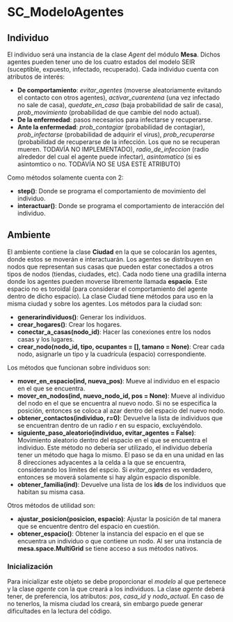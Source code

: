 # SC_ModeloAgentes

## Individuo
El individuo será una instancia de la clase *Agent* del módulo **Mesa**. Dichos agentes pueden tener uno de los cuatro estados del modelo SEIR (suceptible, expuesto, infectado, recuperado). Cada individuo cuenta con atributos de interés:

* **De comportamiento**: *evitar_agentes* (moverse aleatoriamente evitando el contacto con otros agentes), *activar_cuarentena* (una vez infectado no sale de casa), *quedate_en_casa* (baja probabilidad de salir de casa), *prob_movimiento* (probabilidad de que cambie del nodo actual).
* **De la enfermedad**: pasos necesarios para infectarse y recuperarse.
* **Ante la enfermedad**: *prob_contagiar* (probabilidad de contagiar), *prob_infectarse* (probabilidad de adquirir el virus), *prob_recuperarse* (probabilidad de recuperarse de la infección. Los que no se recuperan mueren. TODAVÍA NO IMPLEMENTADO), *radio_de_infeccion* (radio alrededor del cual el agente puede infectar), *asintomatico* (si es asintomtico o no. TODAVÍA NO SE USA ESTE ATRIBUTO)

Como métodos solamente cuenta con 2:

* **step()**: Donde se programa el comportamiento de movimiento del individuo.
* **interactuar()**: Donde se programa el comportamiento de interacción del individuo.

## Ambiente
El ambiente contiene la clase **Ciudad** en la que se colocarán los agentes, donde estos se moverán e interactuarán. Los agentes se distribuyen en nodos que representan sus casas que pueden estar conectados a otros tipos de nodos (tiendas, ciudades, etc). Cada nodo tiene una gradilla interna donde los agentes pueden moverse libremente llamada **espacio**. Este espacio no es toroidal (para considerar el comportamiento del agente dentro de dicho espacio). La clase Ciudad tiene métodos para uso en la misma ciudad y sobre los agentes.
Los métodos para la ciudad son:

* **generarindividuos()**: Generar los individuos.
* **crear_hogares()**: Crear los hogares.
* **conectar_a_casas(nodo_id)**: Hacer las conexiones entre los nodos casas y los lugares.
* **crear_nodo(nodo_id, tipo, ocupantes = [], tamano = None)**: Crear cada nodo, asignarle un tipo y la cuadrícula (espacio) correspondiente.

Los métodos que funcionan sobre individuos son:

* **mover_en_espacio(ind, nueva_pos)**: Mueve al individuo en el espacio en el que se encuentra.
* **mover_en_nodos(ind, nuevo_nodo_id, pos = None)**: Mueve al individuo del nodo en el que se encuentra al nuevo nodo. Si no se especifica la posición, entonces se coloca al azar dentro del espacio del nuevo nodo.
* **obtener_contactos(individuo, r=0)**: Devuelve la lista de individuos que se encuentran dentro de un radio *r* en su espacio, excluyéndolo.
* **siguiente_paso_aleatorio(individuo, evitar_agentes = False)**: Movimiento aleatorio dentro del espacio en el que se encuentra el individuo. Este método no debería ser utilizado, el individuo debería tener un método que haga lo mismo. El paso se da en una unidad en las 8 direcciones adyacentes a la celda a la que se encuentra, considerando los límites del espcio. Si *evitar_agentes* es verdadero, entonces se moverá solamente si hay algún espacio disponible.
* **obtener_familia(ind)**: Devuelve una lista de los **ids** de los individuos que habitan su misma casa.


Otros métodos de utilidad son:

* **ajustar_posicion(posicion, espacio)**: Ajustar la posición de tal manera que se encuentre dentro del espacio en cuestión.
* **obtener_espacio()**: Obtener la instancia del espacio en el que se encuentra un individuo o que contiene un nodo. Al ser una instancia de **mesa.space.MultiGrid** se tiene acceso a sus métodos nativos.

### Inicialización

Para inicializar este objeto se debe proporcionar el *modelo* al que pertenece y la clase *agente* con la que creará a los individuos. La clase *agente* deberá tener, de preferencia, los atributos: *pos*, *casa_id* y *nodo_actual*. En caso de no tenerlos, la misma ciudad los creará, sin embargo puede generar dificultades en la lectura del código.
